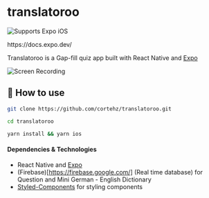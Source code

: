# translatoroo

<p>
  <!-- iOS -->
  <img alt="Supports Expo iOS" longdesc="Supports Expo iOS" src="https://img.shields.io/badge/iOS-4630EB.svg?style=flat-square&logo=APPLE&labelColor=999999&logoColor=fff" />
 </p>
 https://docs.expo.dev/


Translatoroo is a Gap-fill quiz app built with React Native and [Expo](https://docs.expo.dev/)

<img alt="Screen Recording" longdesc="Screen Recording" src="https://res.cloudinary.com/cortehz/image/upload/v1644144011/react-native-quiz/GIF-2022-02-06-11-39-06.gif" />


## 🚀 How to use

```sh
git clone https://github.com/cortehz/translatoroo.git 
```

```sh
cd translatoroo
```

```sh
yarn install && yarn ios
```

#### Dependencies & Technologies

- React Native and [Expo](https://docs.expo.dev/)
- (Firebase)[https://firebase.google.com/] (Real time database) for Question and Mini German - English Dictionary
- [Styled-Components](https://styled-components.com/) for styling components
